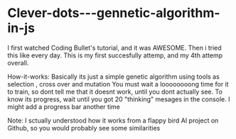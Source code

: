 # Clever-dots---gennetic-algorithm-in-js
I first watched Coding Bullet's tutorial, and it was AWESOME. Then i tried this like every day. This is my first succesfully attemp, and my 4th attemp overall. 

How-it-works:
Basically its just a simple genetic algorithm using tools as selection , cross over and mutation
You must wait a loooooooong time for it to train, so dont tell me that it doesnt work, until you dont actually see. 
To know its progress, wait until you got 20 "thinking" mesages in the console.
I might add a progress bar another time



Note: 
I sctually understood how it works from a flappy bird AI project on Github, so you would probably see some similarities
